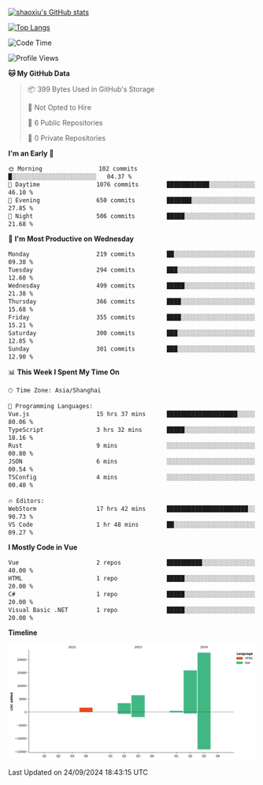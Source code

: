 [![shaoxiu's GitHub stats](https://github-readme-stats.vercel.app/api?username=shaoxiu&count_private=true&show_icons=true)](https://github.com/anuraghazra/github-readme-stats)

[![Top Langs](https://github-readme-stats.vercel.app/api/top-langs/?username=shaoxiu&layout=compact)](https://github.com/anuraghazra/github-readme-stats)


<!--START_SECTION:waka-->
![Code Time](http://img.shields.io/badge/Code%20Time-59%20hrs%2018%20mins-blue)

![Profile Views](http://img.shields.io/badge/Profile%20Views-1-blue)

**🐱 My GitHub Data** 

> 📦 399 Bytes Used in GitHub's Storage 
 > 
> 🚫 Not Opted to Hire
 > 
> 📜 6 Public Repositories 
 > 
> 🔑 0 Private Repositories 
 > 
**I'm an Early 🐤** 

```text
🌞 Morning                102 commits         █░░░░░░░░░░░░░░░░░░░░░░░░   04.37 % 
🌆 Daytime                1076 commits        ████████████░░░░░░░░░░░░░   46.10 % 
🌃 Evening                650 commits         ███████░░░░░░░░░░░░░░░░░░   27.85 % 
🌙 Night                  506 commits         █████░░░░░░░░░░░░░░░░░░░░   21.68 % 
```
📅 **I'm Most Productive on Wednesday** 

```text
Monday                   219 commits         ██░░░░░░░░░░░░░░░░░░░░░░░   09.38 % 
Tuesday                  294 commits         ███░░░░░░░░░░░░░░░░░░░░░░   12.60 % 
Wednesday                499 commits         █████░░░░░░░░░░░░░░░░░░░░   21.38 % 
Thursday                 366 commits         ████░░░░░░░░░░░░░░░░░░░░░   15.68 % 
Friday                   355 commits         ████░░░░░░░░░░░░░░░░░░░░░   15.21 % 
Saturday                 300 commits         ███░░░░░░░░░░░░░░░░░░░░░░   12.85 % 
Sunday                   301 commits         ███░░░░░░░░░░░░░░░░░░░░░░   12.90 % 
```


📊 **This Week I Spent My Time On** 

```text
🕑︎ Time Zone: Asia/Shanghai

💬 Programming Languages: 
Vue.js                   15 hrs 37 mins      ████████████████████░░░░░   80.06 % 
TypeScript               3 hrs 32 mins       █████░░░░░░░░░░░░░░░░░░░░   18.16 % 
Rust                     9 mins              ░░░░░░░░░░░░░░░░░░░░░░░░░   00.80 % 
JSON                     6 mins              ░░░░░░░░░░░░░░░░░░░░░░░░░   00.54 % 
TSConfig                 4 mins              ░░░░░░░░░░░░░░░░░░░░░░░░░   00.40 % 

🔥 Editors: 
WebStorm                 17 hrs 42 mins      ███████████████████████░░   90.73 % 
VS Code                  1 hr 48 mins        ██░░░░░░░░░░░░░░░░░░░░░░░   09.27 % 
```

**I Mostly Code in Vue** 

```text
Vue                      2 repos             ██████████░░░░░░░░░░░░░░░   40.00 % 
HTML                     1 repo              █████░░░░░░░░░░░░░░░░░░░░   20.00 % 
C#                       1 repo              █████░░░░░░░░░░░░░░░░░░░░   20.00 % 
Visual Basic .NET        1 repo              █████░░░░░░░░░░░░░░░░░░░░   20.00 % 
```



**Timeline**

![Lines of Code chart](https://raw.githubusercontent.com/shaoxiu/shaoxiu/main/assets/bar_graph.png)


 Last Updated on 24/09/2024 18:43:15 UTC
<!--END_SECTION:waka-->
